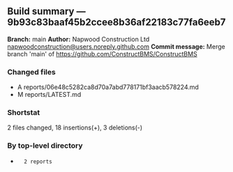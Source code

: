 ## Build summary — 9b93c83baaf45b2ccee8b36af22183c77fa6eeb7

**Branch:** main **Author:** Napwood Construction Ltd <napwoodconstruction@users.noreply.github.com>
**Commit message:** Merge branch 'main' of https://github.com/ConstructBMS/ConstructBMS

### Changed files

- A reports/06e48c5282ca8d70a7abd778171bf3aacb578224.md
- M reports/LATEST.md

### Shortstat

2 files changed, 18 insertions(+), 3 deletions(-)

### By top-level directory

-       2 reports
